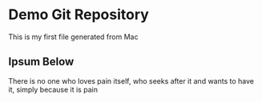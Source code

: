 # Demo Git Repository

This is my first file generated from Mac

## Ipsum Below
There is no one who loves pain itself, who seeks after it and wants to have it, simply because it is pain